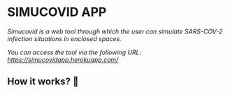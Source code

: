 # SIMUCOVID APP

_Simucovid is a web tool through which the user can simulate SARS-COV-2 infection situations in enclosed spaces._

_You can access the tool via the following URL: https://simucovidapp.herokuapp.com/_

## How it works? 🚀
